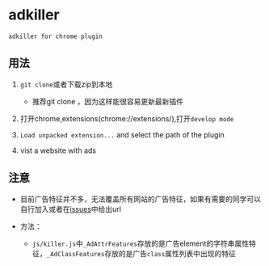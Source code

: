 # adkiller
`adkiller for chrome plugin`

## 用法
1. `git clone`或者下载zip到本地
    - 推荐git clone ，因为这样能很容易更新最新插件

2. 打开chrome,extensions(chrome://extensions/),打开`develop mode`

3. `Load unpacked extension...` and select the path of the plugin

4. vist a website with ads

## 注意
* 目前广告特征并不多，无法覆盖所有网站的广告特征，如果有需要的同学可以自行加入或者在[issues](https://github.com/nbwsc/adkiller/issues/new)中给出url

* 方法：
    - `js/killer.js`中`_AdAttrFeatures`存放的是广告element的字符串属性特征，`_AdClassFeatures`存放的是广告`class`属性列表中出现的特征
